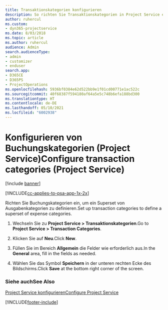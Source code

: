 ```yaml
---
title: Transaktionskategorien konfigurieren
description: So richten Sie Transaktionskategorien in Project Service ein
author: ruhercul
ms.custom:
- dyn365-projectservice
ms.date: 8/03/2018
ms.topic: article
ms.author: ruhercul
audience: Admin
search.audienceType:
- admin
- customizer
- enduser
search.app:
- D365CE
- D365PS
- ProjectOperations
ms.openlocfilehash: 5936bf0384e62d522bb9e1f01cd00771e1ac522c
ms.sourcegitcommit: 40f68387f594180af64a5e5c748b6efa188bd300
ms.translationtype: HT
ms.contentlocale: de-DE
ms.lasthandoff: 05/10/2021
ms.locfileid: "6002938"
---
```

# <a name="configure-transaction-categories-project-service"></a><span data-ttu-id="8eb1e-103">Konfigurieren von Buchungskategorien (Project Service)</span><span class="sxs-lookup"><span data-stu-id="8eb1e-103">Configure transaction categories (Project Service)</span></span>

[!include [banner](../includes/psa-now-project-operations.md)]

[!INCLUDE[cc-applies-to-psa-app-1x-2x](../includes/cc-applies-to-psa-app-1x-2x.md)]

<span data-ttu-id="8eb1e-104">Richten Sie Buchungskategorien ein, um ein Superset von Ausgabenkategorien zu definieren.</span><span class="sxs-lookup"><span data-stu-id="8eb1e-104">Set up transaction categories to define a superset of expense categories.</span></span>  
  
1.  <span data-ttu-id="8eb1e-105">Wechseln Sie zu **Project Service > Transaktionskategorien**.</span><span class="sxs-lookup"><span data-stu-id="8eb1e-105">Go to **Project Service > Transaction Categories**.</span></span>  
  
2.  <span data-ttu-id="8eb1e-106">Klicken Sie auf **Neu**.</span><span class="sxs-lookup"><span data-stu-id="8eb1e-106">Click **New**.</span></span>  
  
3.  <span data-ttu-id="8eb1e-107">Füllen Sie im Bereich **Allgemein** die Felder wie erforderlich aus.</span><span class="sxs-lookup"><span data-stu-id="8eb1e-107">In the **General** area, fill in the fields as needed.</span></span>  
  
4.  <span data-ttu-id="8eb1e-108">Wählen Sie das Symbol **Speichern** in der unteren rechten Ecke des Bildschirms.</span><span class="sxs-lookup"><span data-stu-id="8eb1e-108">Click **Save** at the bottom right corner of the screen.</span></span>  
  
### <a name="see-also"></a><span data-ttu-id="8eb1e-109">Siehe auch</span><span class="sxs-lookup"><span data-stu-id="8eb1e-109">See Also</span></span>  
 [<span data-ttu-id="8eb1e-110">Project Service konfigurieren</span><span class="sxs-lookup"><span data-stu-id="8eb1e-110">Configure Project Service</span></span>](../psa/configure.md)


[!INCLUDE[footer-include](../includes/footer-banner.md)]